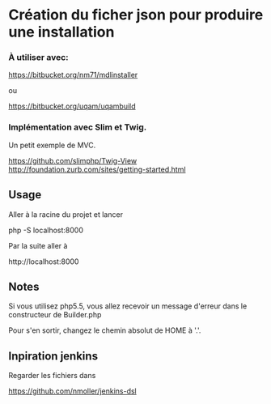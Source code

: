 # Création du ficher json pour produire une installation

### À utiliser avec:

https://bitbucket.org/nm71/mdlinstaller

ou 

https://bitbucket.org/uqam/uqambuild

### Implémentation avec Slim et Twig.

Un petit exemple de MVC.

https://github.com/slimphp/Twig-View
http://foundation.zurb.com/sites/getting-started.html


## Usage

Aller à la racine du projet et lancer 

php -S localhost:8000

Par la suite aller à

http://localhost:8000

## Notes

Si vous utilisez php5.5, vous allez recevoir un message d'erreur dans le constructeur de Builder.php

Pour s'en sortir, changez le chemin absolut de HOME à '.'.

## Inpiration jenkins

Regarder les fichiers dans

https://github.com/nmoller/jenkins-dsl